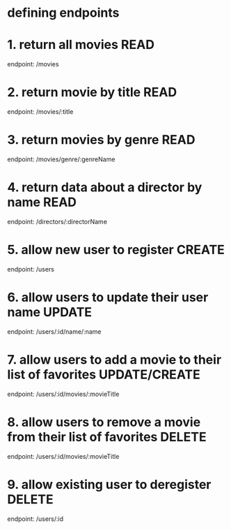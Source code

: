 # defining endpoints

# 1. return all movies READ
endpoint: /movies

# 2. return movie by title READ
endpoint: /movies/:title

# 3. return movies by genre READ
endpoint: /movies/genre/:genreName

# 4. return data about a director by name READ
endpoint: /directors/:directorName

# 5. allow new user to register CREATE
endpoint: /users

# 6. allow users to update their user name UPDATE
endpoint: /users/:id/name/:name

# 7. allow users to add a movie to their list of favorites UPDATE/CREATE
endpoint: /users/:id/movies/:movieTitle

# 8. allow users to remove a movie from their list of favorites DELETE
endpoint: /users/:id/movies/:movieTitle

# 9. allow existing user to deregister DELETE
endpoint: /users/:id